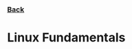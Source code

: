 ### [Back](https://github.com/kokurate/MyProgress/blob/main/Hack%20The%20Box/introduction.md)

# Linux Fundamentals
